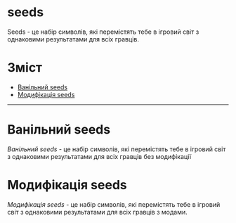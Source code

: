 # seeds
Seeds -  це набір символів, які перемістять тебе в ігровий світ з однаковими результатами для всіх гравців. 
# Зміст
- [Ванільний seeds](#ванільний-seeds)
- [Модифікація seeds](#модифікація-seeds)
***

# Ванільний seeds
*Ванільний seeds* - це набір символів, які перемістять тебе в ігровий світ з однаковими результатами для всіх гравців без модифікації
# Модифікація seeds 
*Модифікація seeds* - це набір символів, які перемістять тебе в ігровий світ з однаковими результатами для всіх гравців з модами.
